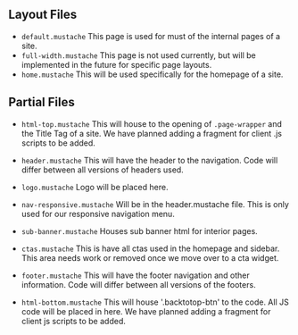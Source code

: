 ## Layout Files

* `default.mustache`
This page is used for must of the internal pages of a site.
* `full-width.mustache`
This page is not used currently, but will be implemented in the future for specific page layouts.
* `home.mustache`
This will be used specifically for the homepage of a site.

## Partial Files

* `html-top.mustache`
This will house <html> to the opening of `.page-wrapper` and the Title Tag of a site. We have planned adding a fragment for client .js scripts to be added. 

* `header.mustache`
This will have the header to the navigation. Code will differ between all versions of headers used.

* `logo.mustache`
Logo will be placed here.

* `nav-responsive.mustache`
Will be in the header.mustache file. This is only used for our responsive navigation menu.

* `sub-banner.mustache`
Houses sub banner html for interior pages.

* `ctas.mustache`
This is have all ctas used in the homepage and sidebar. This area needs work or removed once we move over to a cta widget.

* `footer.mustache`
This will have the footer navigation and other information. Code will differ between all versions of the footers.

* `html-bottom.mustache`
This will house '.backtotop-btn' to the </html> code. All JS code will be placed in here. We have planned adding a fragment for client js scripts to be added.
